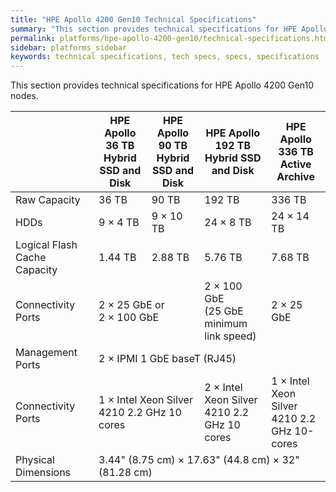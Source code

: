 ```yaml
---
title: "HPE Apollo 4200 Gen10 Technical Specifications"
summary: "This section provides technical specifications for HPE Apollo 4200 Gen10 nodes.."
permalink: platforms/hpe-apollo-4200-gen10/technical-specifications.html
sidebar: platforms_sidebar
keywords: technical specifications, tech specs, specs, specifications
---
```


This section provides technical specifications for HPE Apollo 4200 Gen10 nodes.

<table>
<thead>
  <tr>
    <th></th>
    <th>HPE Apollo 36 TB<br>Hybrid SSD and Disk</th>
    <th>HPE Apollo 90 TB<br>Hybrid SSD and Disk</th>
    <th>HPE Apollo 192 TB<br>Hybrid SSD and Disk</th>
    <th>HPE Apollo 336 TB<br>Active Archive</th>
  </tr>
</thead>
<tbody>
  <tr>
    <td>Raw Capacity</td>
    <td>36 TB</td>
    <td>90 TB</td>
    <td>192 TB</td>
    <td>336 TB</td>
  </tr>
  <tr>
    <td>HDDs</td>
    <td>9 &times; 4 TB</td>
    <td>9 &times; 10 TB</td>
    <td>24 &times; 8 TB</td>
    <td>24 &times; 14 TB</td>
  </tr>
  <tr>
    <td>Logical Flash Cache Capacity</td>
    <td>1.44 TB</td>
    <td>2.88 TB</td>
    <td>5.76 TB</td>
    <td>7.68 TB</td>
  </tr>
  <tr>
    <td>Connectivity Ports</td>
    <td colspan="2">2 &times; 25 GbE or<br>2 &times; 100 GbE</td>
    <td>2 &times; 100 GbE<br>(25 GbE minimum link speed)</td>
    <td>2 &times; 25 GbE</td>
  </tr>
  <tr>
    <td>Management Ports</td>
    <td colspan="4">2 &times; IPMI 1 GbE baseT (RJ45)</td>
  </tr>
  <tr>
    <td>Connectivity Ports</td>
    <td colspan="2">1 &times; Intel Xeon Silver<br>4210 2.2 GHz 10 cores</td>
    <td>2 &times; Intel Xeon Silver<br>4210 2.2 GHz 10 cores</td>
    <td>1 &times; Intel Xeon Silver<br>4210 2.2 GHz 10-cores</td>
  </tr>
  <tr>
    <td>Physical Dimensions</td>
    <td colspan="4">3.44" (8.75 cm) &times; 17.63" (44.8 cm) &times; 32" (81.28 cm)</td>
  </tr>
</tbody>
</table>
